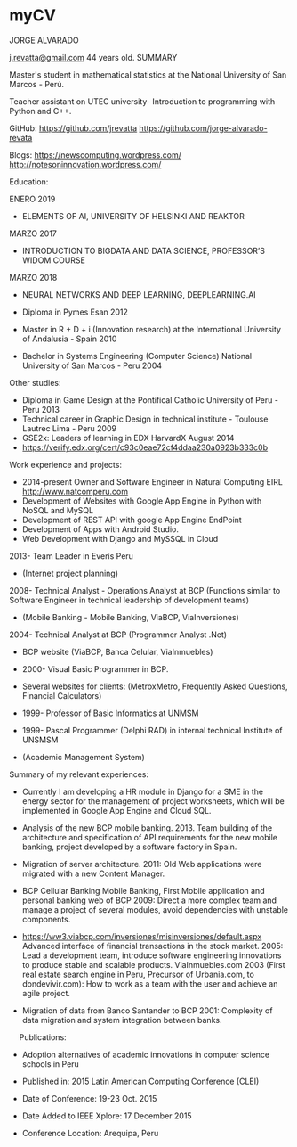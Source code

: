 # myCV
JORGE ALVARADO

j.revatta@gmail.com 
44 years old.
SUMMARY

Master's student in mathematical statistics at the National University of San Marcos - Perú.

Teacher assistant on UTEC university- Introduction to programming with Python and C++.

GitHub: 
https://github.com/jrevatta
https://github.com/jorge-alvarado-revata

Blogs:
https://newscomputing.wordpress.com/
http://notesoninnovation.wordpress.com/

Education:

ENERO 2019
- ELEMENTS OF AI, UNIVERSITY OF HELSINKI AND REAKTOR

MARZO 2017
- INTRODUCTION TO BIGDATA AND DATA SCIENCE, PROFESSOR’S WIDOM COURSE

MARZO 2018
- NEURAL NETWORKS AND DEEP LEARNING, DEEPLEARNING.AI

- Diploma in Pymes Esan 2012
- Master in R + D + i (Innovation research) at the International University of Andalusia - Spain 2010
- Bachelor in Systems Engineering (Computer Science) National University of San Marcos - Peru 2004


Other studies:
- Diploma in Game Design at the Pontifical Catholic University of Peru - Peru 2013
- Technical career in Graphic Design in technical institute - Toulouse Lautrec Lima - Peru 2009
- GSE2x: Leaders of learning in EDX HarvardX August 2014
- https://verify.edx.org/cert/c93c0eae72cf4ddaa230a0923b333c0b

Work experience and projects:
- 2014-present Owner and Software Engineer in Natural Computing EIRL http://www.natcomperu.com
- Development of Websites with Google App Engine in Python with NoSQL and MySQL
- Development of REST API with google App Engine EndPoint
- Development of Apps with Android Studio.
- Web Development with Django and MySSQL in Cloud

2013- Team Leader in Everis Peru
- (Internet project planning)

2008- Technical Analyst - Operations Analyst at BCP (Functions similar to Software Engineer in technical leadership of development teams)
- (Mobile Banking - Mobile Banking, ViaBCP, ViaInversiones)

2004- Technical Analyst at BCP (Programmer Analyst .Net)
- BCP website (ViaBCP, Banca Celular, ViaInmuebles)

- 2000- Visual Basic Programmer in BCP.

- Several websites for clients: (MetroxMetro, Frequently Asked Questions, Financial Calculators)

- 1999- Professor of Basic Informatics at UNMSM
- 1999- Pascal Programmer (Delphi RAD) in internal technical Institute of UNSMSM
- (Academic Management System)

Summary of my relevant experiences:
- Currently I am developing a HR module in Django for a SME in the energy sector for the management of project worksheets, which will be implemented in Google App Engine and Cloud SQL.

- Analysis of the new BCP mobile banking. 2013. Team building of the architecture and specification of API requirements for the new mobile banking, project developed by a software factory in Spain.

- Migration of server architecture. 2011: Old Web applications were migrated with a new Content Manager.

- BCP Cellular Banking Mobile Banking, First Mobile application and personal banking web of BCP 2009: Direct a more complex team and manage a project of several modules, avoid dependencies with unstable components.

- https://ww3.viabcp.com/inversiones/misinversiones/default.aspx Advanced interface of financial transactions in the stock market. 2005: Lead a development team, introduce software engineering innovations to produce stable and scalable products.
ViaInmuebles.com 2003 (First real estate search engine in Peru, Precursor of Urbania.com, to dondevivir.com): How to work as a team with the user and achieve an agile project.

- Migration of data from Banco Santander to BCP 2001: Complexity of data migration and system integration between banks.

 
Publications: 

- Adoption alternatives of academic innovations in computer science schools in Peru

- Published in: 2015 Latin American Computing Conference (CLEI)
- Date of Conference: 19-23 Oct. 2015
- Date Added to IEEE Xplore: 17 December 2015
- Conference Location: Arequipa, Peru
